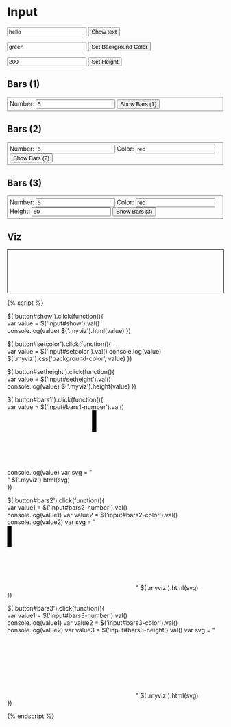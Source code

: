 # Input

<input id="show" type="text" value="hello"/> <button id="show">Show text</button>

<input id="setcolor" type="text" value="green"/> <button id="setcolor">Set Background Color</button>

<input id="setheight" type="text" value="200"/> <button id="setheight">Set Height</button>

## Bars (1)

<div style="border:1px grey solid; padding:5px;">
Number: <input id="bars1-number" type="text" value="5"/>
<button id="bars1">Show Bars (1)</button>
</div>

## Bars (2)

<div style="border:1px grey solid; padding:5px;">
Number: <input id="bars2-number" type="text" value="5"/>
Color:  <input id="bars2-color" type="text" value="red"/>
<button id="bars2">Show Bars (2)</button>
</div>

## Bars (3)

<div style="border:1px grey solid; padding:5px;">
Number: <input id="bars3-number" type="text" value="5"/>
Color:  <input id="bars3-color" type="text" value="red"/>
Height:  <input id="bars3-height" type="text" value="50"/>
<button id="bars3">Show Bars (3)</button>
</div>


## Viz

<div class="myviz" style="width:100%; height:100px; border: 1px black solid;">
</div>


{% script %}

$('button#show').click(function(){    
    var value = $('input#show').val()    
    console.log(value)
    $('.myviz').html(value)
})

$('button#setcolor').click(function(){    
    var value = $('input#setcolor').val()
	console.log(value)
    $('.myviz').css('background-color', value)
})

$('button#setheight').click(function(){    
    var value = $('input#setheight').val()    
    console.log(value)
    $('.myviz').height(value)
})

$('button#bars1').click(function(){    
    var value = $('input#bars1-number').val()    
    console.log(value)
	var svg = "<svg>"
	for(i = 0; i < value; i++){
		svg += "<rect height='50' width='10' x='" + i*20 + "' />"
	}
	svg += "</svg>"
    $('.myviz').html(svg)    
})

$('button#bars2').click(function(){    
    var value1 = $('input#bars2-number').val()    
    console.log(value1)
	var value2 = $('input#bars2-color').val()
	console.log(value2)
	var svg = "<svg>"
	for(i = 0; i < value1; i++){
		svg += "<rect height='50' width='10' x='" + i*20 + "' style ='fill:" + value2 + "'/>"
	}
	svg += "</svg>"
    $('.myviz').html(svg)    
})

$('button#bars3').click(function(){    
    var value1 = $('input#bars3-number').val()    
    console.log(value1)
	var value2 = $('input#bars3-color').val()
	console.log(value2)
	var value3 = $('input#bars3-height').val()
	var svg = "<svg>"
	for(i = 0; i < value1; i++){
		svg += "<rect height='" + value3 + "' width='10' x='" + i*20 + "' style ='fill:" + value2 + "'/>"
	}
	svg += "</svg>"
    $('.myviz').html(svg)    
})


{% endscript %}
